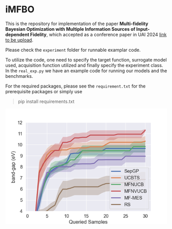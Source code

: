# iMFBO

This is the repository for implementation of the paper **Multi-fidelity Bayesian Optimization with Multiple Information Sources of
Input-dependent Fidelity**, which accepted as a conference paper in UAI 2024 [link to be upload](https://www.auai.org/uai2024/).

Please check the `experiment` folder for runnable examplar code.

To utilize the code, one need to specify the target function, surrogate model used, acquisition function utilized and finally
specify the experiment class. In the `real_exp.py` we have an example code for running our models and the benchmarks.


For the required packages, please see the `requirement.txt` for the prerequisite packages or simply use 
>pip install requirements.txt

![](./results.png)
